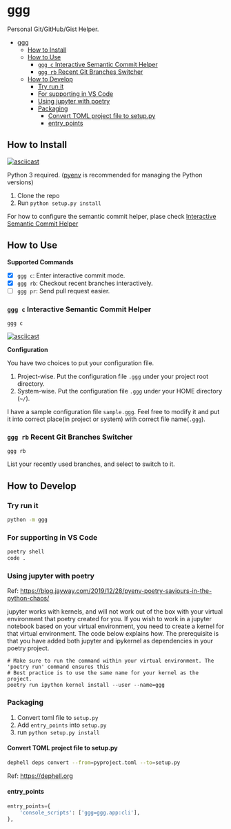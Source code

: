 # ggg

Personal Git/GitHub/Gist Helper.

- [ggg](#ggg)
  - [How to Install](#how-to-install)
  - [How to Use](#how-to-use)
    - [`ggg c` Interactive Semantic Commit Helper](#ggg-c-interactive-semantic-commit-helper)
    - [`ggg rb` Recent Git Branches Switcher](#ggg-rb-recent-git-branches-switcher)
  - [How to Develop](#how-to-develop)
    - [Try run it](#try-run-it)
    - [For supporting in VS Code](#for-supporting-in-vs-code)
    - [Using jupyter with poetry](#using-jupyter-with-poetry)
    - [Packaging](#packaging)
      - [Convert TOML project file to setup.py](#convert-toml-project-file-to-setuppy)
      - [entry_points](#entry_points)


## How to Install

[![asciicast](https://asciinema.org/a/fzsrq3YTkPEes3RCfqSqgRGJK.svg)](https://asciinema.org/a/fzsrq3YTkPEes3RCfqSqgRGJK)

Python 3 required. ([pyenv](https://github.com/pyenv/pyenv) is recommended for managing the Python versions)

1. Clone the repo
2. Run `python setup.py install`

For how to configure the semantic commit helper, plase check [Interactive Semantic Commit Helper](#ggg-c-interactive-semantic-commit-helper)

## How to Use

**Supported Commands**

- [x] `ggg c`: Enter interactive commit mode.
- [x] `ggg rb`: Checkout recent branches interactively.
- [ ] `ggg pr`: Send pull request easier.

### `ggg c` Interactive Semantic Commit Helper

`ggg c`

[![asciicast](https://asciinema.org/a/D5ZWrRsbEBjyZqlc4mQkiMg45.svg)](https://asciinema.org/a/D5ZWrRsbEBjyZqlc4mQkiMg45)

**Configuration**

You have two choices to put your configuration file.
1. Project-wise. Put the configuration file `.ggg` under your project root directory.
2. System-wise. Put the configuration file `.ggg` under your HOME directory (`~/`).

I have a sample configuration file `sample.ggg`. Feel free to modify it and put it into correct place(in project or system) with correct file name(`.ggg`).

### `ggg rb` Recent Git Branches Switcher

`ggg rb`

List your recently used branches, and select to switch to it.

## How to Develop

### Try run it

```bash
python -m ggg
```

### For supporting in VS Code

```bash
poetry shell
code .
```

### Using jupyter with poetry

Ref: https://blog.jayway.com/2019/12/28/pyenv-poetry-saviours-in-the-python-chaos/

jupyter works with kernels, and will not work out of the box with your virtual environment that poetry created for you. If you wish to work in a jupyter notebook based on your virtual environment, you need to create a kernel for that virtual environment. The code below explains how. The prerequisite is that you have added both jupyter and ipykernel as dependencies in your poetry project.

```shell
# Make sure to run the command within your virtual environment. The 'poetry run' command ensures this
# Best practice is to use the same name for your kernel as the project.
poetry run ipython kernel install --user --name=ggg
```

### Packaging

1. Convert toml file to `setup.py`
2. Add `entry_points` into `setup.py`
3. run `python setup.py install`

#### Convert TOML project file to setup.py

```bash
dephell deps convert --from=pyproject.toml --to=setup.py
```

Ref: https://dephell.org

#### entry_points

```python
entry_points={
    'console_scripts': ['ggg=ggg.app:cli'],
},
```
